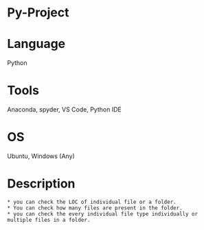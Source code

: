 # Py-Project

# Language
Python

# Tools
Anaconda, spyder, VS Code, Python IDE

# OS
Ubuntu, Windows (Any)

# Description
    * you can check the LOC of individual file or a folder.
    * You can check how many files are present in the folder. 
    * you can check the every individual file type individually or multiple files in a folder. 
